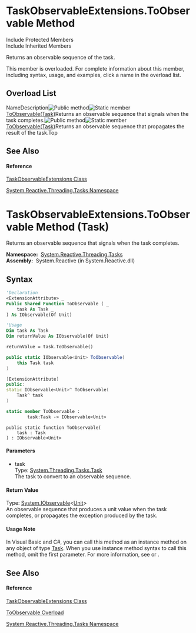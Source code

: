# TaskObservableExtensions.ToObservable Method

Include Protected Members  
Include Inherited Members

Returns an observable sequence of the task.

This member is overloaded. For complete information about this member, including syntax, usage, and examples, click a name in the overload list.

## Overload List

NameDescription![Public method](https://reactiveui.net/assets/img/Hh303103.pubmethod(en-us,VS.103).gif "Public method")![Static member](https://reactiveui.net/assets/img/Hh244319.static(en-us,VS.103).gif "Static member")[ToObservable(Task)](https://msdn.microsoft.com/en-us/library/m:system.reactive.threading.tasks.taskobservableextensions.toobservable(system.threading.tasks.task)(v=VS.103))Returns an observable sequence that signals when the task completes.![Public method](https://reactiveui.net/assets/img/Hh303103.pubmethod(en-us,VS.103).gif "Public method")![Static member](https://reactiveui.net/assets/img/Hh244319.static(en-us,VS.103).gif "Static member")[ToObservable<TResult>(Task<TResult>)](https://msdn.microsoft.com/en-us/library/m:system.reactive.threading.tasks.taskobservableextensions.toobservable%60%601(system.threading.tasks.task%7b%60%600%7d)(v=VS.103))Returns an observable sequence that propagates the result of the task.Top

## See Also

#### Reference

[TaskObservableExtensions Class](TaskObservableExtensions\TaskObservableExtensions.md)

[System.Reactive.Threading.Tasks Namespace](System.Reactive.Threading.Tasks\System.Reactive.Threading.Tasks.md)

# TaskObservableExtensions.ToObservable Method (Task)

Returns an observable sequence that signals when the task completes.

**Namespace:**  [System.Reactive.Threading.Tasks](System.Reactive.Threading.Tasks\System.Reactive.Threading.Tasks.md)  
**Assembly:**  System.Reactive (in System.Reactive.dll)

## Syntax

```vb
'Declaration
<ExtensionAttribute> _
Public Shared Function ToObservable ( _
    task As Task _
) As IObservable(Of Unit)
```

```vb
'Usage
Dim task As Task
Dim returnValue As IObservable(Of Unit)

returnValue = task.ToObservable()
```

```csharp
public static IObservable<Unit> ToObservable(
    this Task task
)
```

```c++
[ExtensionAttribute]
public:
static IObservable<Unit>^ ToObservable(
    Task^ task
)
```

```fsharp
static member ToObservable : 
        task:Task -> IObservable<Unit> 
```

```jscript
public static function ToObservable(
    task : Task
) : IObservable<Unit>
```

#### Parameters

- task  
  Type: [System.Threading.Tasks.Task](https://msdn.microsoft.com/en-us/library/Dd235678)  
  The task to convert to an observable sequence.

#### Return Value

Type: [System.IObservable](https://msdn.microsoft.com/en-us/library/Dd990377)\<[Unit](Unit\Unit.md)\>  
An observable sequence that produces a unit value when the task completes, or propagates the exception produced by the task.

#### Usage Note

In Visual Basic and C\#, you can call this method as an instance method on any object of type [Task](https://msdn.microsoft.com/en-us/library/Dd235678). When you use instance method syntax to call this method, omit the first parameter. For more information, see [](https://msdn.microsoft.com/en-us/library/Bb384936) or [](https://msdn.microsoft.com/en-us/library/Bb383977).

## See Also

#### Reference

[TaskObservableExtensions Class](TaskObservableExtensions\TaskObservableExtensions.md)

[ToObservable Overload](ToObservable\TaskObservableExtensions.ToObservable.md)

[System.Reactive.Threading.Tasks Namespace](System.Reactive.Threading.Tasks\System.Reactive.Threading.Tasks.md)

